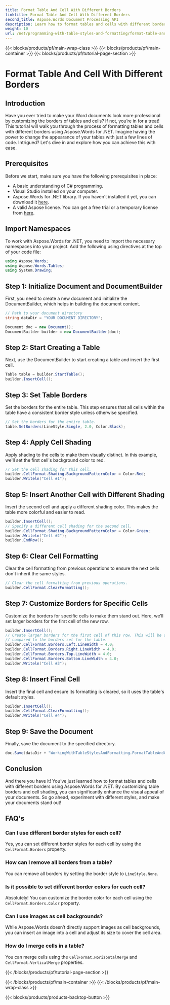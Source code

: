 ```yaml
---
title: Format Table And Cell With Different Borders
linktitle: Format Table And Cell With Different Borders
second_title: Aspose.Words Document Processing API
description: Learn how to format tables and cells with different borders using Aspose.Words for .NET. Enhance your Word documents with customized table styles and cell shading.
weight: 10
url: /net/programming-with-table-styles-and-formatting/format-table-and-cell-with-different-borders/
---
```


{{< blocks/products/pf/main-wrap-class >}}
{{< blocks/products/pf/main-container >}}
{{< blocks/products/pf/tutorial-page-section >}}

# Format Table And Cell With Different Borders

## Introduction

Have you ever tried to make your Word documents look more professional by customizing the borders of tables and cells? If not, you’re in for a treat! This tutorial will walk you through the process of formatting tables and cells with different borders using Aspose.Words for .NET. Imagine having the power to change the appearance of your tables with just a few lines of code. Intrigued? Let's dive in and explore how you can achieve this with ease.

## Prerequisites

Before we start, make sure you have the following prerequisites in place:
- A basic understanding of C# programming.
- Visual Studio installed on your computer.
- Aspose.Words for .NET library. If you haven't installed it yet, you can download it [here](https://releases.aspose.com/words/net/).
- A valid Aspose license. You can get a free trial or a temporary license from [here](https://purchase.aspose.com/temporary-license/).

## Import Namespaces

To work with Aspose.Words for .NET, you need to import the necessary namespaces into your project. Add the following using directives at the top of your code file:

```csharp
using Aspose.Words;
using Aspose.Words.Tables;
using System.Drawing;
```

## Step 1: Initialize Document and DocumentBuilder

First, you need to create a new document and initialize the DocumentBuilder, which helps in building the document content. 

```csharp
// Path to your document directory 
string dataDir = "YOUR DOCUMENT DIRECTORY";

Document doc = new Document();
DocumentBuilder builder = new DocumentBuilder(doc);
```

## Step 2: Start Creating a Table

Next, use the DocumentBuilder to start creating a table and insert the first cell.

```csharp
Table table = builder.StartTable();
builder.InsertCell();
```

## Step 3: Set Table Borders

Set the borders for the entire table. This step ensures that all cells within the table have a consistent border style unless otherwise specified.

```csharp
// Set the borders for the entire table.
table.SetBorders(LineStyle.Single, 2.0, Color.Black);
```

## Step 4: Apply Cell Shading

Apply shading to the cells to make them visually distinct. In this example, we'll set the first cell's background color to red.


```csharp
// Set the cell shading for this cell.
builder.CellFormat.Shading.BackgroundPatternColor = Color.Red;
builder.Writeln("Cell #1");
```

## Step 5: Insert Another Cell with Different Shading

Insert the second cell and apply a different shading color. This makes the table more colorful and easier to read.

```csharp
builder.InsertCell();
// Specify a different cell shading for the second cell.
builder.CellFormat.Shading.BackgroundPatternColor = Color.Green;
builder.Writeln("Cell #2");
builder.EndRow();
```

## Step 6: Clear Cell Formatting

Clear the cell formatting from previous operations to ensure the next cells don't inherit the same styles.


```csharp
// Clear the cell formatting from previous operations.
builder.CellFormat.ClearFormatting();
```

## Step 7: Customize Borders for Specific Cells

Customize the borders for specific cells to make them stand out. Here, we’ll set larger borders for the first cell of the new row.

```csharp
builder.InsertCell();
// Create larger borders for the first cell of this row. This will be different
// compared to the borders set for the table.
builder.CellFormat.Borders.Left.LineWidth = 4.0;
builder.CellFormat.Borders.Right.LineWidth = 4.0;
builder.CellFormat.Borders.Top.LineWidth = 4.0;
builder.CellFormat.Borders.Bottom.LineWidth = 4.0;
builder.Writeln("Cell #3");
```

## Step 8: Insert Final Cell

Insert the final cell and ensure its formatting is cleared, so it uses the table's default styles.

```csharp
builder.InsertCell();
builder.CellFormat.ClearFormatting();
builder.Writeln("Cell #4");
```

## Step 9: Save the Document

Finally, save the document to the specified directory.

```csharp
doc.Save(dataDir + "WorkingWithTableStylesAndFormatting.FormatTableAndCellWithDifferentBorders.docx");
```

## Conclusion

And there you have it! You’ve just learned how to format tables and cells with different borders using Aspose.Words for .NET. By customizing table borders and cell shading, you can significantly enhance the visual appeal of your documents. So go ahead, experiment with different styles, and make your documents stand out!

## FAQ's

### Can I use different border styles for each cell?
Yes, you can set different border styles for each cell by using the `CellFormat.Borders` property.

### How can I remove all borders from a table?
You can remove all borders by setting the border style to `LineStyle.None`.

### Is it possible to set different border colors for each cell?
Absolutely! You can customize the border color for each cell using the `CellFormat.Borders.Color` property.

### Can I use images as cell backgrounds?
While Aspose.Words doesn’t directly support images as cell backgrounds, you can insert an image into a cell and adjust its size to cover the cell area.

### How do I merge cells in a table?
You can merge cells using the `CellFormat.HorizontalMerge` and `CellFormat.VerticalMerge` properties.

{{< /blocks/products/pf/tutorial-page-section >}}

{{< /blocks/products/pf/main-container >}}
{{< /blocks/products/pf/main-wrap-class >}}

{{< blocks/products/products-backtop-button >}}
